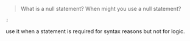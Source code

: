 > What is a null statement? When might you use a null statement?

```cpp
;
```
use it when a statement is required for syntax reasons but not for logic.
